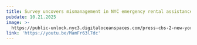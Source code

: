 ```yaml
---
title: Survey uncovers mismanagement in NYC emergency rental assistance program
pubdate: 10.21.2025
image: >-
  https://public-unlock.nyc3.digitaloceanspaces.com/press-cbs-2-new-york-logo.png
link: 'https://youtu.be/MamFr63l7dc'
---
```



